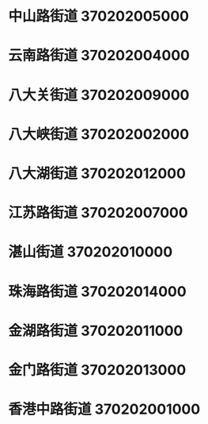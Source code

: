 # 中山路街道 370202005000
# 云南路街道 370202004000
# 八大关街道 370202009000
# 八大峡街道 370202002000
# 八大湖街道 370202012000
# 江苏路街道 370202007000
# 湛山街道 370202010000
# 珠海路街道 370202014000
# 金湖路街道 370202011000
# 金门路街道 370202013000
# 香港中路街道 370202001000
